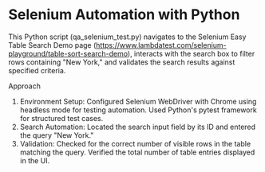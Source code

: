 # Selenium Automation with Python
This Python script (qa_selenium_test.py) navigates to the Selenium Easy Table Search Demo page (https://www.lambdatest.com/selenium-playground/table-sort-search-demo), interacts with the search box to filter rows containing "New York," and validates the search results against specified criteria.

Approach
1. Environment Setup:
Configured Selenium WebDriver with Chrome using headless mode for testing automation.
Used Python's pytest framework for structured test cases.
2. Search Automation:
Located the search input field by its ID and entered the query "New York."
3. Validation:
Checked for the correct number of visible rows in the table matching the query.
Verified the total number of table entries displayed in the UI.
